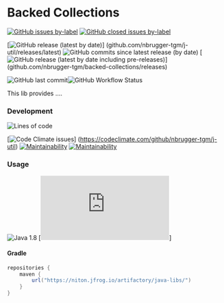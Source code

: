 # Backed Collections

[![GitHub issues by-label](https://img.shields.io/github/issues/nbrugger-tgm/j-util/bug)](https://github.com/{{repo}}/issues?q=is%3Aopen+is%3Aissue+label%3Abug) [![GitHub closed issues by-label](https://img.shields.io/github/issues-closed/{{repo}}/bug)](https://github.com/nbrugger-tgm/backed-collections/issues?q=is%3Aclosed+is%3Aissue+label%3Abug)

[![GitHub release (latest by date)](https://img.shields.io/github/v/release/nbrugger-tgm/j-util?label=latest%20stable)]
(github.com/nbrugger-tgm/j-util/releases/latest)
![GitHub commits since latest release (by date)](https://img.shields.io/github/commits-since/nbrugger-tgm/j-util/latest)
[![GitHub release (latest by date including pre-releases)](https://img.shields.io/github/v/release/nbrugger-tgm/j-util?include_prereleases&label=latest)]
(github.com/nbrugger-tgm/backed-collections/releases)

![GitHub last commit](https://img.shields.io/github/last-commit/nbrugger-tgm/j-util)![GitHub Workflow Status](https://img.shields.io/github/workflow/status/{{repo}}/Java%20JUnit%20Test%20with%20Gradle)<br>

This lib provides ....

### Development

![Lines of code](https://img.shields.io/tokei/lines/github/nbrugger-tgm/j-util)<br>

[![Code Climate issues](https://img.shields.io/codeclimate/issues/nbrugger-tgm/j-util?label=Code%20Quality%20issues)]
(https://codeclimate.com/github/nbrugger-tgm/j-util)
[![Maintainability](https://img.shields.io/codeclimate/maintainability/nbrugger-tgm/j-util.svg)](https://codeclimate.com/github/{{repo}})
[![Maintainability](https://img.shields.io/codeclimate/maintainability-percentage/nbrugger-tgm/j-util.svg)](https://codeclimate.com/github/{{repo}})

### Usage

![Java 1.8](https://img.shields.io/badge/java-1.8-blue)
[![Maven metadata URL](https://img.shields.io/maven-metadata/v?metadataUrl=https%3A%2F%2Fniton.jfrog.io%2Fartifactory%2Fjava-libs%2Fcom%2Fniton%2F{{name}}%2Fmaven-metadata.xml)]

#### Gradle

```groovy
repositories {
    maven {
        url("https://niton.jfrog.io/artifactory/java-libs/")
    }
}
```
